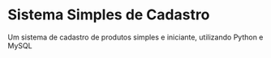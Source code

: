 # Sistema Simples de Cadastro
 Um sistema de cadastro de produtos simples e iniciante, utilizando Python e MySQL
